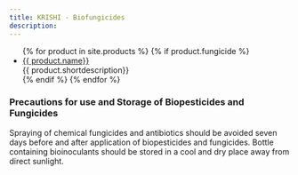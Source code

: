 ```yaml
---
title: KRISHI - Biofungicides
description:
---
```

<ul class="staff">
	{% for product in site.products %}
    {% if product.fungicide %}
		<li>
      <!-- <div class="square-image"><img src="{% include relative-src.html src=product.image_path %}" alt="{{ product.name }}"/></div> -->
			<div class="name">
        <a href="{% include relative-src.html src=product.link %}
        " class="{{ class }}" {% if product.new_window %}target="_blank"{% endif %}>
          {{ product.name}}
        </a>
        </div>
			<div class="position">{{ product.shortdescription}}</div>
		</li>
    {% endif %}
	{% endfor %}
</ul>

### Precautions for use and Storage of Biopesticides and Fungicides
Spraying of chemical fungicides and antibiotics should be avoided seven days before and after application of biopesticides and fungicides. Bottle containing bioinoculants should be stored in a cool and dry place away from direct sunlight.
